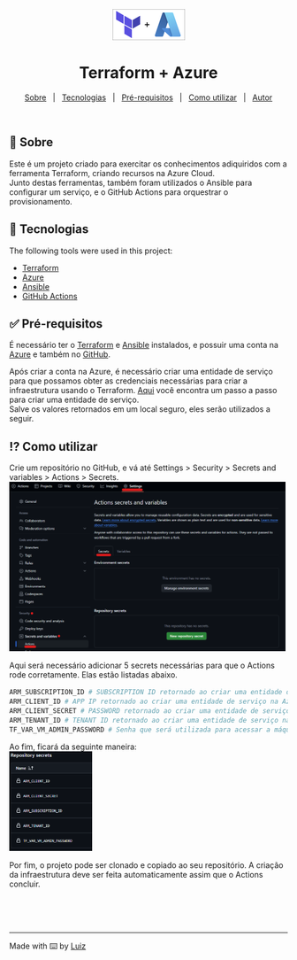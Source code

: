 <div align="center" id="top"> 
  <img src="./.github/assets/terraform-azure.png" alt="Terraform_azure" />
</div>

<h1 align="center">Terraform + Azure</h1>


<p align="center">
  <a href="#dart-sobre">Sobre</a> &#xa0; | &#xa0; 
  <a href="#rocket-tecnologias">Tecnologias</a> &#xa0; | &#xa0;
  <a href="#white_check_mark-pré-requisitos">Pré-requisitos</a> &#xa0; | &#xa0;
  <a href="#interrobang-como-utilizar">Como utilizar</a> &#xa0; | &#xa0;
  <a href="https://github.com/luizpaese" target="_blank">Autor</a>
</p>

<br>

## :dart: Sobre ##

Este é um projeto criado para exercitar os conhecimentos adiquiridos com a ferramenta Terraform, criando recursos na Azure Cloud.<br>
Junto destas ferramentas, também foram utilizados o Ansible para configurar um serviço, e o GitHub Actions para orquestrar o provisionamento.


## :rocket: Tecnologias ##

The following tools were used in this project:

- [Terraform](https://www.terraform.io)
- [Azure](https://azure.microsoft.com)
- [Ansible](https://www.ansible.com)
- [GitHub Actions](https://github.com/features/actions)

## :white_check_mark: Pré-requisitos ##

É necessário ter o [Terraform](https://developer.hashicorp.com/terraform/install) e [Ansible](https://docs.ansible.com/ansible/latest/installation_guide/intro_installation.html#installing-and-upgrading-ansible-with-pip) instalados, e possuir uma conta na [Azure](https://azure.microsoft.com/pt-br/pricing/purchase-options/azure-account) e também no [GitHub](https://docs.github.com/pt/get-started/start-your-journey/creating-an-account-on-github).

Após criar a conta na Azure, é necessário criar uma entidade de serviço para que possamos obter as credenciais necessárias para criar a infraestrutura usando o Terraform. [Aqui](https://learn.microsoft.com/pt-br/azure/developer/terraform/authenticate-to-azure-with-service-principle?tabs=bash#create-a-service-principal) você encontra um passo a passo para criar uma entidade de serviço.<br>
Salve os valores retornados em um local seguro, eles serão utilizados a seguir.


## :interrobang: Como utilizar ##

Crie um repositório no GitHub, e vá até Settings > Security > Secrets and variables > Actions >  Secrets.<br>
<img src="./.github/assets/github-secrets.png" width=500 alt="GitHub Secrets" />

Aqui será necessário adicionar 5 secrets necessárias para que o Actions rode corretamente. Elas estão listadas abaixo.
```bash
ARM_SUBSCRIPTION_ID # SUBSCRIPTION ID retornado ao criar uma entidade de serviço na Azure.
ARM_CLIENT_ID # APP IP retornado ao criar uma entidade de serviço na Azure.
ARM_CLIENT_SECRET # PASSWORD retornado ao criar uma entidade de serviço na Azure.
ARM_TENANT_ID # TENANT ID retornado ao criar uma entidade de serviço na Azure.
TF_VAR_VM_ADMIN_PASSWORD # Senha que será utilizada para acessar a máquina virtual criada. Necessário ter ao menos 1 letra maiúscula, minúscula, símbolo e número.
```

Ao fim, ficará da seguinte maneira:<br>
<img src="./.github/assets/github-secrets-2.png" width=150 alt="GitHub Secrets" />

Por fim, o projeto pode ser clonado e copiado ao seu repositório.
A criação da infraestrutura deve ser feita automaticamente assim que o Actions concluir.


<br>
<br>
<br>

---
Made with :keyboard: by <a href="https://github.com/luizpaese" target="_blank">Luiz</a>
